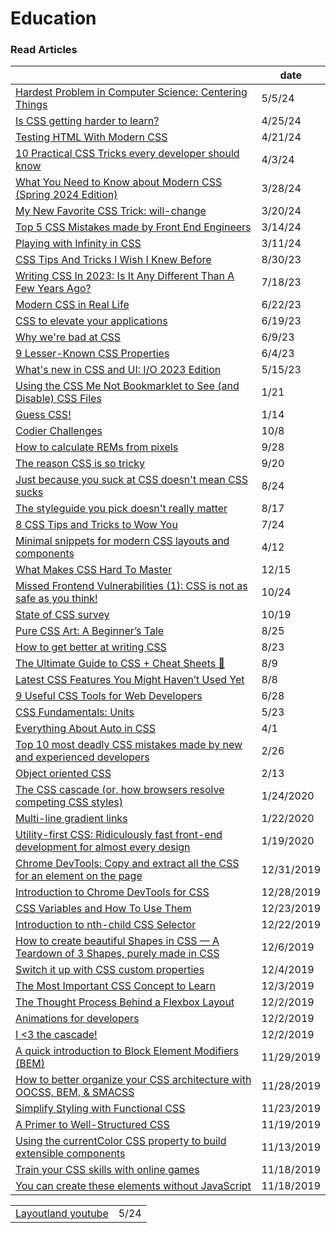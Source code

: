 # Education

### Read Articles

|                                                                                                                                                                                                                                                   | date       |
| ------------------------------------------------------------------------------------------------------------------------------------------------------------------------------------------------------------------------------------------------- | ---------- |
| [Hardest Problem in Computer Science: Centering Things](https://tonsky.me/blog/centering/?ref=usepanda.com)                                                                                                                                       | 5/5/24     |
| [Is CSS getting harder to learn?](https://www.youtube.com/watch?v=QPvXKU-70Zk)                                                                                                                                                                    | 4/25/24    |
| [Testing HTML With Modern CSS](https://heydonworks.com/article/testing-html-with-modern-css/)                                                                                                                                                     | 4/21/24    |
| [10 Practical CSS Tricks every developer should know](https://flexiple.com/javascript/10-practical-css-tricks-every-developer-should-know)                                                                                                        | 4/3/24     |
| [What You Need to Know about Modern CSS (Spring 2024 Edition)](https://frontendmasters.com/blog/what-you-need-to-know-about-modern-css-spring-2024-edition/?utm\_source=tldrwebdev)                                                               | 3/28/24    |
| [My New Favorite CSS Trick: will-change](https://dev.to/highflyer910/my-new-favorite-css-trick-will-change-5791)                                                                                                                                  | 3/20/24    |
| [Top 5 CSS Mistakes made by Front End Engineers](https://www.greatfrontend.com/blog/top-css-mistakes-made-by-front-end-engineers?utm\_source=convertkit\&utm\_medium=email\&utm\_campaign=Syntax%20Snack%20Pack%20-%20Issue%20#15%20-%2013339703) | 3/14/24    |
| [Playing with Infinity in CSS](https://codersblock.com/blog/playing-with-infinity-in-css/?utm\_source=tldrwebdev)                                                                                                                                 | 3/11/24    |
| [CSS Tips And Tricks I Wish I Knew Before](https://www.youtube.com/watch?v=2KWdT4PkXgY)                                                                                                                                                           | 8/30/23    |
| [Writing CSS In 2023: Is It Any Different Than A Few Years Ago?](https://www.smashingmagazine.com/2023/07/writing-css-2023/)                                                                                                                      | 7/18/23    |
| [Modern CSS in Real Life](https://chriscoyier.net/2023/06/06/modern-css-in-real-life/)                                                                                                                                                            | 6/22/23    |
| [CSS to elevate your applications](https://medium.com/@regansvoboda/css-to-make-your-applications-stand-out-or-css-to-elevate-your-application-3c4e0d92f2a2)                                                                                      | 6/19/23    |
| [Why we're bad at CSS](https://www.mikeaparicio.com/posts/2023-05-22-why-were-bad-at-css/)                                                                                                                                                        | 6/9/23     |
| [9 Lesser-Known CSS Properties](https://levelup.gitconnected.com/9-lesser-known-css-properties-83b7eef54bf2)                                                                                                                                      | 6/4/23     |
| [What's new in CSS and UI: I/O 2023 Edition](https://developer.chrome.com/en/blog/whats-new-css-ui-2023/)                                                                                                                                         | 5/15/23    |
| [Using the CSS Me Not Bookmarklet to See (and Disable) CSS Files](https://css-tricks.com/css-me-not-bookmarklet/)                                                                                                                                 | 1/21       |
| [Guess CSS!](https://www.guess-css.app)                                                                                                                                                                                                           | 1/14       |
| [Codier Challenges](https://codier.io)                                                                                                                                                                                                            | 10/8       |
| [How to calculate REMs from pixels](https://typeofnan.dev/how-to-calculate-rems-from-pixels/)                                                                                                                                                     | 9/28       |
| [The reason CSS is so tricky](https://www.joshwcomeau.com/newsletter-issues/cfj-launch-01-the-reason-css-is-so-tricky/)                                                                                                                           | 9/20       |
| [Just because you suck at CSS doesn't mean CSS sucks](https://gomakethings.com/just-because-you-suck-at-css-doesnt-mean-css-sucks/)                                                                                                               | 8/24       |
| [The styleguide you pick doesn't really matter](https://gomakethings.com/the-styleguide-you-pick-doesnt-really-matter/)                                                                                                                           | 8/17       |
| [8 CSS Tips and Tricks to Wow You](https://radiant-brushlands-42789.herokuapp.com/betterprogramming.pub/8-css-tips-and-tricks-to-wow-you-3629175dd6e2)                                                                                            | 7/24       |
| [Minimal snippets for modern CSS layouts and components](https://smolcss.dev)                                                                                                                                                                     | 4/12       |
| [What Makes CSS Hard To Master](https://timseverien.com/posts/2020-12-06-what-makes-css-hard-to-master/)                                                                                                                                          | 12/15      |
| [Missed Frontend Vulnerabilities (1): CSS is not as safe as you think!](https://dev.to/mizadmehr/missed-frontend-vulnerabilities-1-css-is-not-as-safe-as-you-think-3l64)                                                                          | 10/24      |
| [State of CSS survey](https://survey.stateofjs.com/survey/state-of-css/2020/hhRnsxK2CHNLgwdhW/thanks)                                                                                                                                             | 10/19      |
| [Pure CSS Art: A Beginner’s Tale](https://blog.prototypr.io/pure-css-art-a-beginners-tale-2740ebf44199)                                                                                                                                           | 8/25       |
| [How to get better at writing CSS](https://medium.com/@thomlom/how-to-get-better-at-writing-css-a1732c32a72f)                                                                                                                                     | 8/23       |
| [The Ultimate Guide to CSS + Cheat Sheets 📑](https://medium.com/level-up-web/the-ultimate-guide-to-css-103b0f883de3)                                                                                                                             | 8/9        |
| [Latest CSS Features You Might Haven’t Used Yet](https://medium.com/swlh/latest-css-features-you-might-havent-used-yet-3af8227a67f3)                                                                                                              | 8/8        |
| [9 Useful CSS Tools for Web Developers](https://levelup.gitconnected.com/9-useful-css-tools-for-web-developers-4ae3e8747b8a)                                                                                                                      | 6/28       |
| [CSS Fundamentals: Units](https://itnext.io/css-fundametals-units-5f300594e68b)                                                                                                                                                                   | 5/23       |
| [Everything About Auto in CSS](https://ishadeed.com/article/auto-css/)                                                                                                                                                                            | 4/1        |
| [Top 10 most deadly CSS mistakes made by new and experienced developers](http://pop.frontendweekly.co/2Ld8My)                                                                                                                                     | 2/26       |
| [Object oriented CSS](https://www.slideshare.net/stubbornella/object-oriented-css)                                                                                                                                                                | 2/13       |
| [The CSS cascade (or, how browsers resolve competing CSS styles)](https://gomakethings.com/the-css-cascade-or-how-browsers-resolve-competing-css-styles/?mc\_cid=24d422864f\&mc\_eid=e9174ba77f)                                                  | 1/24/2020  |
| [Multi-line gradient links](https://zellwk.com/blog/multi-line-gradient-links/?ck\_subscriber\_id=420572458)                                                                                                                                      | 1/22/2020  |
| [Utility-first CSS: Ridiculously fast front-end development for almost every design](https://blog.usejournal.com/utility-first-css-ridiculously-fast-front-end-development-for-almost-every-design-503130d8fefc)                                  | 1/19/2020  |
| [Chrome DevTools: Copy and extract all the CSS for an element on the page](https://umaar.com/dev-tips/201-extract-element-styles/)                                                                                                                | 12/31/2019 |
| [Introduction to Chrome DevTools for CSS](https://medium.com/better-programming/introduction-to-chrome-devtools-for-css-8d0f90ac860b)                                                                                                             | 12/28/2019 |
| [CSS Variables and How To Use Them](https://medium.com/@shahedn/css-variables-and-how-to-use-them-bd9724cb6566)                                                                                                                                   | 12/23/2019 |
| [Introduction to nth-child CSS Selector](https://medium.com/better-programming/introduction-to-nth-child-css-selector-9a94c9f00268)                                                                                                               | 12/22/2019 |
| [How to create beautiful Shapes in CSS — A Teardown of 3 Shapes, purely made in CSS](https://itnext.io/how-to-create-beautiful-shapes-in-css-a-teardown-of-3-shapes-purely-made-in-css-c3ac7cb99c4)                                               | 12/6/2019  |
| [Switch it up with CSS custom properties](https://css.christmas/2019/2)                                                                                                                                                                           | 12/4/2019  |
| [The Most Important CSS Concept to Learn](https://medium.com/free-code-camp/the-most-important-css-concept-to-learn-8e929c944a19)                                                                                                                 | 12/3/2019  |
| [The Thought Process Behind a Flexbox Layout](https://css-tricks.com/the-thought-process-behind-a-flexbox-layout/)                                                                                                                                | 12/2/2019  |
| [Animations for developers](https://dev.to/iamschulz/animation-for-developers-c4b)                                                                                                                                                                | 12/2/2019  |
| [I <3 the cascade!](https://gomakethings.com/i-3-the-cascade)                                                                                                                                                                                     | 12/2/2019  |
| [A quick introduction to Block Element Modifiers (BEM)](https://medium.com/free-code-camp/a-quick-introduction-to-block-element-modifiers-bem-9df46d29b64c)                                                                                       | 11/29/2019 |
| [How to better organize your CSS architecture with OOCSS, BEM, & SMACSS](https://medium.com/free-code-camp/how-to-better-organize-your-css-architecture-with-oocss-bem-smacss-65e8a5c207c0)                                                       | 11/28/2019 |
| [Simplify Styling with Functional CSS](https://blog.prototypr.io/simplify-styling-with-functional-css-7b3e4edc2243)                                                                                                                               | 11/23/2019 |
| [A Primer to Well-Structured CSS](https://journal.highlandsolutions.com/a-primer-to-well-structured-css-96ce61b184f6)                                                                                                                             | 11/19/2019 |
| [Using the currentColor CSS property to build extensible components](https://gomakethings.com/using-the-currentcolor-css-property-to-build-extensible-components/)                                                                                | 11/13/2019 |
| [Train your CSS skills with online games](https://dev.to/paco\_ita/train-your-css-skills-with-online-games-4ah3)                                                                                                                                  | 11/18/2019 |
| [You can create these elements without JavaScript](https://dev.to/adrianbdesigns/you-can-create-these-elements-without-javascript-525a)                                                                                                           | 11/18/2019 |

|                                                                                |      |
| ------------------------------------------------------------------------------ | ---- |
| [Layoutland youtube](https://www.youtube.com/channel/UC7TizprGknbDalbHplROtag) | 5/24 |
